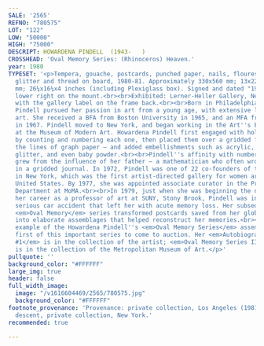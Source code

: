 ```yaml
---
SALE: '2565'
REFNO: "780575"
LOT: "122"
LOW: "50000"
HIGH: "75000"
DESCRIPT: HOWARDENA PINDELL  (1943-   )
CROSSHEAD: 'Oval Memory Series: (Rhinoceros) Heaven.'
year: 1980
TYPESET: '<p>Tempera, gouache, postcards, punched paper, nails, flourescent paint,
  glitter and thread on board, 1980-81. Approximately 330x560 mm; 13x22 inches; 668x412x102
  mm; 26¼x16¼x4 inches (including Plexiglass box). Signed and dated "1980-81" in pencil,
  lower right on the mount.<br><br>Exhibited: Lerner-Heller Gallery, New York, 1981,
  with the gallery label on the frame back.<br><br>Born in Philadelphia, Howardena
  Pindell pursued her passion in art from a young age, with extensive lessons in fine
  art. She received a BFA from Boston University in 1965, and an MFA from Yale University
  in 1967. Pindell moved to New York, and began working in the Art''s Education Department
  at the Museum of Modern Art. Howardena Pindell first engaged with hole-punched circles
  by counting and numbering each one, then placed them over a gridded form — often
  the lines of graph paper — and added embellishments such as acrylic, watercolor,
  glitter, and even baby powder.<br><br>Pindell''s affinity with numbers and grids
  grew from the influence of her father — a mathematician who often wrote down figures
  in a gridded journal. In 1972, Pindell was one of 22 co-founders of the A.I.R. Gallery
  in New York, which was the first artist-directed gallery for women artists in the
  United States. By 1977, she was appointed associate curator in the Prints and Drawings
  Department at MoMA.<br><br>In 1979, just when she was beginning the next phase of
  her career as a professor of art at SUNY, Stony Brook, Pindell was injured in a
  serious car accident that left her with acute memory loss. Her subsequent 1980-81
  <em>Oval Memory</em> series transformed postcards saved from her global travels
  into elaborate assemblages that helped reconstruct her memories.<br><br> This beautiful
  example of the Howardena Pindell''s <em>Oval Memory Series</em> assemblage is the
  first of this important series to come to auction. Her <em>Autobiography: Oval Memory
  #1</em> is in the collection of the artist; <em>Oval Memory Series II: Castle Dragon.</em>
  is in the collection of the Metropolitan Museum of Art.</p>'
pullquote: ''
background_color: "#FFFFFF"
large_img: true
header: false
full_width_image:
  image: "/v1616604469/2565/780575.jpg"
  background_color: "#FFFFFF"
footnote_provenance: 'Provenance: private collection, Los Angeles (1981); thence by
  descent, private collection, New York.'
recommended: true

---
```

